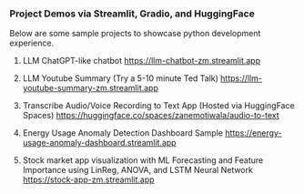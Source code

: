 ### Project Demos via Streamlit, Gradio, and HuggingFace
Below are some sample projects to showcase python development experience.

1) LLM ChatGPT-like chatbot
https://llm-chatbot-zm.streamlit.app

2) LLM Youtube Summary (Try a 5-10 minute Ted Talk)
https://llm-youtube-summary-zm.streamlit.app

3) Transcribe Audio/Voice Recording to Text App (Hosted via HuggingFace Spaces)
https://huggingface.co/spaces/zanemotiwala/audio-to-text

4) Energy Usage Anomaly Detection Dashboard Sample
https://energy-usage-anomaly-dashboard.streamlit.app

5) Stock market app visualization with ML Forecasting and Feature Importance using LinReg, ANOVA, and LSTM Neural Network
https://stock-app-zm.streamlit.app


